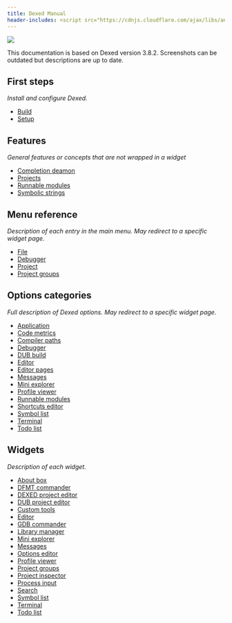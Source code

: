 ```yaml
---
title: Dexed Manual
header-includes: <script src="https://cdnjs.cloudflare.com/ajax/libs/anchor-js/4.2.2/anchor.min.js"></script>
---
```


![](img/coedit_kde4_thumb.png)

This documentation is based on Dexed version 3.8.2.
Screenshots can be outdated but descriptions are up to date.

## First steps

_Install and configure Dexed._

* [Build](build.html)
* [Setup](setup.html)

## Features

_General features or concepts that are not wrapped in a widget_

* [Completion deamon](features_dcd.html)
* [Projects](features_projects.html)
* [Runnable modules](features_runnables.html)
* [Symbolic strings](features_symbolic_strings.html)

## Menu reference

_Description of each entry in the main menu. May redirect to a specific widget page._

* [File](menu_file.html)
* [Debugger](widgets_gdb_commander.html)
* [Project](features_projects.html)
* [Project groups](widgets_project_groups.html)

## Options categories

_Full description of Dexed options. May redirect to a specific widget page._

* [Application](options_application.html)
* [Code metrics](options_code_metrics.html)
* [Compiler paths](options_compilers_paths.html)
* [Debugger](widgets_gdb_commander.html)
* [DUB build](options_dub_build.html)
* [Editor](widgets_editor.html)
* [Editor pages](options_editor_pages.html)
* [Messages](widgets_messages.html)
* [Mini explorer](widgets_mini_explorer.html)
* [Profile viewer](widgets_profile_viewer.html)
* [Runnable modules](features_runnables.html)
* [Shortcuts editor](options_shortcuts_editor.html)
* [Symbol list](widgets_symbol_list.html)
* [Terminal](widgets_terminal.html)
* [Todo list](widgets_todo_list.html)

## Widgets

_Description of each widget._

* [About box](widgets_about.html)
* [DFMT commander](widgets_dfmt_commander.html)
* [DEXED project editor](widgets_dexed_project_editor.html)
* [DUB project editor](widgets_dub_project_editor.html)
* [Custom tools](widgets_custom_tools.html)
* [Editor](widgets_editor.html)
* [GDB commander](widgets_gdb_commander.html)
* [Library manager](widgets_library_manager.html)
* [Mini explorer](widgets_mini_explorer.html)
* [Messages](widgets_messages.html)
* [Options editor](widgets_options_editor.html)
* [Profile viewer](widgets_profile_viewer.html)
* [Project groups](widgets_project_groups.html)
* [Project inspector](widgets_project_inspector.html)
* [Process input](widgets_process_input.html)
* [Search](widgets_search.html)
* [Symbol list](widgets_symbol_list.html)
* [Terminal](widgets_terminal.html)
* [Todo list](widgets_todo_list.html)

<script>anchors.add();</script>

